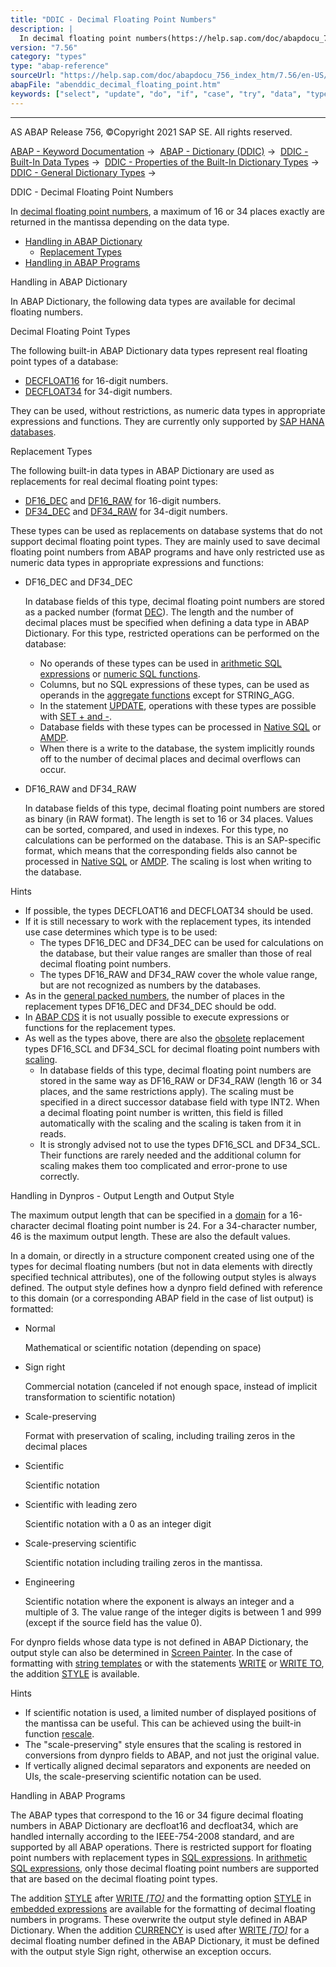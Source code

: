 ```yaml
---
title: "DDIC - Decimal Floating Point Numbers"
description: |
  In decimal floating point numbers(https://help.sap.com/doc/abapdocu_756_index_htm/7.56/en-US/abendecfloat_glosry.htm 'Glossary Entry'), a maximum of 16 or 34 places exactly are returned in the mantissa depending on the data type. -   Handling in ABAP Dictionary(#abenddic-decimal-floating-point-1
version: "7.56"
category: "types"
type: "abap-reference"
sourceUrl: "https://help.sap.com/doc/abapdocu_756_index_htm/7.56/en-US/abenddic_decimal_floating_point.htm"
abapFile: "abenddic_decimal_floating_point.htm"
keywords: ["select", "update", "do", "if", "case", "try", "data", "types", "abenddic", "decimal", "floating", "point"]
---
```


* * *

AS ABAP Release 756, ©Copyright 2021 SAP SE. All rights reserved.

[ABAP - Keyword Documentation](https://help.sap.com/doc/abapdocu_756_index_htm/7.56/en-US/abenabap.htm) →  [ABAP - Dictionary (DDIC)](https://help.sap.com/doc/abapdocu_756_index_htm/7.56/en-US/abenabap_dictionary.htm) →  [DDIC - Built-In Data Types](https://help.sap.com/doc/abapdocu_756_index_htm/7.56/en-US/abenddic_builtin_types_intro.htm) →  [DDIC - Properties of the Built-In Dictionary Types](https://help.sap.com/doc/abapdocu_756_index_htm/7.56/en-US/abenddic_builtin_types_prop.htm) →  [DDIC - General Dictionary Types](https://help.sap.com/doc/abapdocu_756_index_htm/7.56/en-US/abenddic_builtin_types_general.htm) → 

DDIC - Decimal Floating Point Numbers

In [decimal floating point numbers](https://help.sap.com/doc/abapdocu_756_index_htm/7.56/en-US/abendecfloat_glosry.htm "Glossary Entry"), a maximum of 16 or 34 places exactly are returned in the mantissa depending on the data type.

-   [Handling in ABAP Dictionary](#abenddic-decimal-floating-point-1-----------decimal-floating-point-types---@ITOC@@ABENDDIC_DECIMAL_FLOATING_POINT_2)
    -   [Replacement Types](#abenddic-decimal-floating-point-3-------handling-in-dynpros---output-length-and-output-style---@ITOC@@ABENDDIC_DECIMAL_FLOATING_POINT_4)
-   [Handling in ABAP Programs](#@@ITOC@@ABENDDIC_DECIMAL_FLOATING_POINT_5)

Handling in ABAP Dictionary

In ABAP Dictionary, the following data types are available for decimal floating numbers.

Decimal Floating Point Types

The following built-in ABAP Dictionary data types represent real floating point types of a database:

-   [DECFLOAT16](https://help.sap.com/doc/abapdocu_756_index_htm/7.56/en-US/abenddic_builtin_types.htm) for 16-digit numbers.
-   [DECFLOAT34](https://help.sap.com/doc/abapdocu_756_index_htm/7.56/en-US/abenddic_builtin_types.htm) for 34-digit numbers.

They can be used, without restrictions, as numeric data types in appropriate expressions and functions. They are currently only supported by [SAP HANA databases](https://help.sap.com/doc/abapdocu_756_index_htm/7.56/en-US/abenhana_database_glosry.htm "Glossary Entry").

Replacement Types

The following built-in data types in ABAP Dictionary are used as replacements for real decimal floating point types:

-   [DF16\_DEC](https://help.sap.com/doc/abapdocu_756_index_htm/7.56/en-US/abenddic_builtin_types.htm) and [DF16\_RAW](https://help.sap.com/doc/abapdocu_756_index_htm/7.56/en-US/abenddic_builtin_types.htm) for 16-digit numbers.
-   [DF34\_DEC](https://help.sap.com/doc/abapdocu_756_index_htm/7.56/en-US/abenddic_builtin_types.htm) and [DF34\_RAW](https://help.sap.com/doc/abapdocu_756_index_htm/7.56/en-US/abenddic_builtin_types.htm) for 34-digit numbers.

These types can be used as replacements on database systems that do not support decimal floating point types. They are mainly used to save decimal floating point numbers from ABAP programs and have only restricted use as numeric data types in appropriate expressions and functions:

-   DF16\_DEC and DF34\_DEC
    
    In database fields of this type, decimal floating point numbers are stored as a packed number (format [DEC](https://help.sap.com/doc/abapdocu_756_index_htm/7.56/en-US/abenddic_builtin_types_int_pack.htm)). The length and the number of decimal places must be specified when defining a data type in ABAP Dictionary. For this type, restricted operations can be performed on the database:
    
    -   No operands of these types can be used in [arithmetic SQL expressions](https://help.sap.com/doc/abapdocu_756_index_htm/7.56/en-US/abensql_arith.htm) or [numeric SQL functions](https://help.sap.com/doc/abapdocu_756_index_htm/7.56/en-US/abensql_arith_func.htm).
    -   Columns, but no SQL expressions of these types, can be used as operands in the [aggregate functions](https://help.sap.com/doc/abapdocu_756_index_htm/7.56/en-US/abapselect_aggregate.htm) except for STRING\_AGG.
    -   In the statement [UPDATE](https://help.sap.com/doc/abapdocu_756_index_htm/7.56/en-US/abapupdate.htm), operations with these types are possible with [SET + and \-](https://help.sap.com/doc/abapdocu_756_index_htm/7.56/en-US/abapupdate_set_expression.htm).
    -   Database fields with these types can be processed in [Native SQL](https://help.sap.com/doc/abapdocu_756_index_htm/7.56/en-US/abennative_sql_glosry.htm "Glossary Entry") or [AMDP](https://help.sap.com/doc/abapdocu_756_index_htm/7.56/en-US/abenamdp_glosry.htm "Glossary Entry").
    -   When there is a write to the database, the system implicitly rounds off to the number of decimal places and decimal overflows can occur.
-   DF16\_RAW and DF34\_RAW
    
    In database fields of this type, decimal floating point numbers are stored as binary (in RAW format). The length is set to 16 or 34 places. Values can be sorted, compared, and used in indexes. For this type, no calculations can be performed on the database. This is an SAP-specific format, which means that the corresponding fields also cannot be processed in [Native SQL](https://help.sap.com/doc/abapdocu_756_index_htm/7.56/en-US/abennative_sql_glosry.htm "Glossary Entry") or [AMDP](https://help.sap.com/doc/abapdocu_756_index_htm/7.56/en-US/abenamdp_glosry.htm "Glossary Entry"). The scaling is lost when writing to the database.
    

Hints

-   If possible, the types DECFLOAT16 and DECFLOAT34 should be used.
-   If it is still necessary to work with the replacement types, its intended use case determines which type is to be used:
    -   The types DF16\_DEC and DF34\_DEC can be used for calculations on the database, but their value ranges are smaller than those of real decimal floating point numbers.
    -   The types DF16\_RAW and DF34\_RAW cover the whole value range, but are not recognized as numbers by the databases.
-   As in the [general packed numbers](https://help.sap.com/doc/abapdocu_756_index_htm/7.56/en-US/abenddic_builtin_types_int_pack.htm), the number of places in the replacement types DF16\_DEC and DF34\_DEC should be odd.
-   In [ABAP CDS](https://help.sap.com/doc/abapdocu_756_index_htm/7.56/en-US/abencds.htm) it is not usually possible to execute expressions or functions for the replacement types.
-   As well as the types above, there are also the [obsolete](https://help.sap.com/doc/abapdocu_756_index_htm/7.56/en-US/abenddic_obsolete_types.htm) replacement types DF16\_SCL and DF34\_SCL for decimal floating point numbers with [scaling](https://help.sap.com/doc/abapdocu_756_index_htm/7.56/en-US/abenscale_glosry.htm "Glossary Entry").
    -   In database fields of this type, decimal floating point numbers are stored in the same way as DF16\_RAW or DF34\_RAW (length 16 or 34 places, and the same restrictions apply). The scaling must be specified in a direct successor database field with type INT2. When a decimal floating point number is written, this field is filled automatically with the scaling and the scaling is taken from it in reads.
    -   It is strongly advised not to use the types DF16\_SCL and DF34\_SCL. Their functions are rarely needed and the additional column for scaling makes them too complicated and error-prone to use correctly.

Handling in Dynpros - Output Length and Output Style

The maximum output length that can be specified in a [domain](https://help.sap.com/doc/abapdocu_756_index_htm/7.56/en-US/abenddic_domains.htm) for a 16-character decimal floating point number is 24. For a 34-character number, 46 is the maximum output length. These are also the default values.

In a domain, or directly in a structure component created using one of the types for decimal floating numbers (but not in data elements with directly specified technical attributes), one of the following output styles is always defined. The output style defines how a dynpro field defined with reference to this domain (or a corresponding ABAP field in the case of list output) is formatted:

-   Normal
    
    Mathematical or scientific notation (depending on space)
    
-   Sign right
    
    Commercial notation (canceled if not enough space, instead of implicit transformation to scientific notation)
    
-   Scale-preserving
    
    Format with preservation of scaling, including trailing zeros in the decimal places
    
-   Scientific
    
    Scientific notation
    
-   Scientific with leading zero
    
    Scientific notation with a 0 as an integer digit
    
-   Scale-preserving scientific
    
    Scientific notation including trailing zeros in the mantissa.
    
-   Engineering
    
    Scientific notation where the exponent is always an integer and a multiple of 3. The value range of the integer digits is between 1 and 999 (except if the source field has the value 0).
    

For dynpro fields whose data type is not defined in ABAP Dictionary, the output style can also be determined in [Screen Painter](https://help.sap.com/doc/abapdocu_756_index_htm/7.56/en-US/abenscreen_painter_glosry.htm "Glossary Entry"). In the case of formatting with [string templates](https://help.sap.com/doc/abapdocu_756_index_htm/7.56/en-US/abapcompute_string_format_options.htm) or with the statements [WRITE](https://help.sap.com/doc/abapdocu_756_index_htm/7.56/en-US/abapwrite-.htm) or [WRITE TO](https://help.sap.com/doc/abapdocu_756_index_htm/7.56/en-US/abapwrite_to.htm), the addition [STYLE](https://help.sap.com/doc/abapdocu_756_index_htm/7.56/en-US/abapwrite_ext_options.htm) is available.

Hints

-   If scientific notation is used, a limited number of displayed positions of the mantissa can be useful. This can be achieved using the built-in function [rescale](https://help.sap.com/doc/abapdocu_756_index_htm/7.56/en-US/abendec_floating_point_functions.htm).
-   The "scale-preserving" style ensures that the scaling is restored in conversions from dynpro fields to ABAP, and not just the original value.
-   If vertically aligned decimal separators and exponents are needed on UIs, the scale-preserving scientific notation can be used.

Handling in ABAP Programs

The ABAP types that correspond to the 16 or 34 figure decimal floating numbers in ABAP Dictionary are decfloat16 and decfloat34, which are handled internally according to the IEEE-754-2008 standard, and are supported by all ABAP operations. There is restricted support for floating point numbers with replacement types in [SQL expressions](https://help.sap.com/doc/abapdocu_756_index_htm/7.56/en-US/abapsql_expr.htm). In [arithmetic SQL expressions](https://help.sap.com/doc/abapdocu_756_index_htm/7.56/en-US/abensql_arith.htm), only those decimal floating point numbers are supported that are based on the decimal floating point types.

The addition [STYLE](https://help.sap.com/doc/abapdocu_756_index_htm/7.56/en-US/abapwrite_to_options.htm) after [WRITE *\[*TO*\]*](https://help.sap.com/doc/abapdocu_756_index_htm/7.56/en-US/abapwrite_to.htm) and the formatting option [STYLE](https://help.sap.com/doc/abapdocu_756_index_htm/7.56/en-US/abapcompute_string_format_options.htm) in [embedded expressions](https://help.sap.com/doc/abapdocu_756_index_htm/7.56/en-US/abenstring_templates_expressions.htm) are available for the formatting of decimal floating numbers in programs. These overwrite the output style defined in ABAP Dictionary. When the addition [CURRENCY](https://help.sap.com/doc/abapdocu_756_index_htm/7.56/en-US/abapwrite_to_options.htm) is used after [WRITE *\[*TO*\]*](https://help.sap.com/doc/abapdocu_756_index_htm/7.56/en-US/abapwrite_to.htm) for a decimal floating number defined in the ABAP Dictionary, it must be defined with the output style Sign right, otherwise an exception occurs.